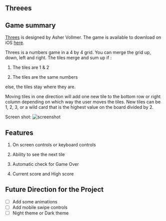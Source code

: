 ## Threees

## Game summary

[Threes](http://asherv.com/threes/) is designed by Asher Vollmer. The game is available to download on iOS [here](https://itunes.apple.com/us/app/threes/id779157948?mt=8).


Threes is a numbers game in a 4 by 4 grid. You can merge the grid up, down, left and right.  The tiles merge and sum up if :

1) The tiles are 1 & 2

2) The tiles are the same numbers

else, the tiles stay where they are.

Moving tiles in one direction will add one new tile to the bottom row or right column depending on which way the user moves the tiles. New tiles can be 1, 2, 3, or a wild card that is the highest value on the board divided by 2.

Screen shot:
![screenshot](http://res.cloudinary.com/booklog/image/upload/v1490977474/Screen_Shot_2017-03-31_at_9.23.58_AM_oyacm1.png)

## Features

1) On screen controls or keyboard controls

2) Ability to see the next tile

3) Automatic check for Game Over

4) Current score and High score



## Future Direction for the Project
- [ ] Add some animations
- [ ] Add mobile swipe controls
- [ ] Night theme or Dark theme
